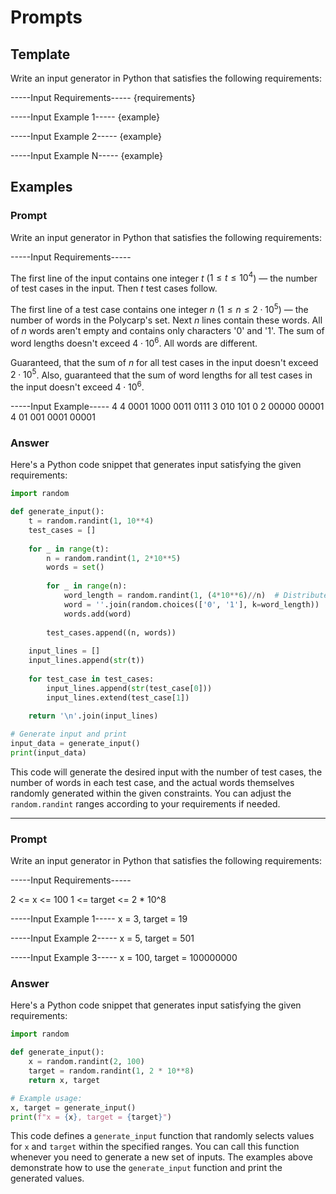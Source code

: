 # Prompts

## Template

Write an input generator in Python that satisfies the following requirements:

-----Input Requirements-----
{requirements}

-----Input Example 1-----
{example}

-----Input Example 2-----
{example}

-----Input Example N-----
{example}

## Examples

### Prompt

Write an input generator in Python that satisfies the following requirements:

-----Input Requirements-----

The first line of the input contains one integer $t$ ($1 \le t \le 10^4$) — the number of test cases in the input. Then $t$ test cases follow.

The first line of a test case contains one integer $n$ ($1 \le n \le 2\cdot10^5$) — the number of words in the Polycarp's set. Next $n$ lines contain these words. All of $n$ words aren't empty and contains only characters '0' and '1'. The sum of word lengths doesn't exceed $4\cdot10^6$. All words are different.

Guaranteed, that the sum of $n$ for all test cases in the input doesn't exceed $2\cdot10^5$. Also, guaranteed that the sum of word lengths for all test cases in the input doesn't exceed $4\cdot10^6$.

-----Input Example-----
4
4
0001
1000
0011
0111
3
010
101
0
2
00000
00001
4
01
001
0001
00001

### Answer

Here's a Python code snippet that generates input satisfying the given requirements:

```python
import random

def generate_input():
    t = random.randint(1, 10**4)
    test_cases = []
    
    for _ in range(t):
        n = random.randint(1, 2*10**5)
        words = set()
        
        for _ in range(n):
            word_length = random.randint(1, (4*10**6)//n)  # Distribute word lengths among n words
            word = ''.join(random.choices(['0', '1'], k=word_length))
            words.add(word)
        
        test_cases.append((n, words))
    
    input_lines = []
    input_lines.append(str(t))
    
    for test_case in test_cases:
        input_lines.append(str(test_case[0]))
        input_lines.extend(test_case[1])
    
    return '\n'.join(input_lines)

# Generate input and print
input_data = generate_input()
print(input_data)
```

This code will generate the desired input with the number of test cases, the number of words in each test case, and the actual words themselves randomly generated within the given constraints. You can adjust the `random.randint` ranges according to your requirements if needed.

---

### Prompt

Write an input generator in Python that satisfies the following requirements:

-----Input Requirements-----

2 <= x <= 100
1 <= target <= 2 * 10^8

-----Input Example 1-----
x = 3, target = 19

-----Input Example 2-----
x = 5, target = 501

-----Input Example 3-----
x = 100, target = 100000000

### Answer

Here's a Python code snippet that generates input satisfying the given requirements:

```python
import random

def generate_input():
    x = random.randint(2, 100)
    target = random.randint(1, 2 * 10**8)
    return x, target

# Example usage:
x, target = generate_input()
print(f"x = {x}, target = {target}")
```

This code defines a `generate_input` function that randomly selects values for `x` and `target` within the specified ranges. You can call this function whenever you need to generate a new set of inputs. The examples above demonstrate how to use the `generate_input` function and print the generated values.
